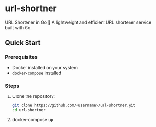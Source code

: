 # url-shortner
URL Shortener in Go 🚀 A lightweight and efficient URL shortener service built with Go. 
## Quick Start

### Prerequisites
- Docker installed on your system
- `docker-compose` installed

### Steps
1. Clone the repository:
   ```bash
   git clone https://github.com/<username>/url-shortner.git
   cd url-shortner
2. docker-compose up
